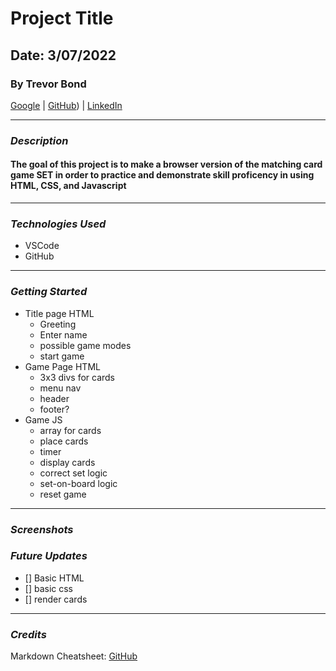 # Project Title
## Date: 3/07/2022
### By Trevor Bond
[Google](http://www.google.com) | [GitHub](https://github.com/rarebit3)) | [LinkedIn](https://www.linkedin.com/in/trevor-bond-25843b229/)
***
### ***Description***
#### The goal of this project is to make a browser version of the matching card game SET in order to practice and demonstrate skill proficency in using HTML, CSS, and Javascript
***
### ***Technologies Used***
* VSCode
* GitHub
***
### ***Getting Started***
* Title page HTML
    * Greeting
    * Enter name
    * possible game modes
    * start game
* Game Page HTML
    * 3x3 divs for cards
    * menu nav
    * header
    * footer?
* Game JS
    * array for cards
    * place cards
    * timer
    * display cards
    * correct set logic
    * set-on-board logic
    * reset game
***
### ***Screenshots***

### ***Future Updates***
- [] Basic HTML
- [] basic css
- [] render cards

***
### ***Credits***


Markdown Cheatsheet: [GitHub]((http://www.GitHub.com))